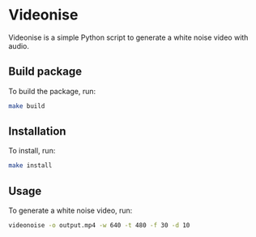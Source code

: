 # Videonise

Videonise is a simple Python script to generate a white noise video with audio.

## Build package

To build the package, run:

```bash
make build
```

## Installation

To install, run:

```bash
make install
```
## Usage
To generate a white noise video, run:
```bash
videonoise -o output.mp4 -w 640 -t 480 -f 30 -d 10
```